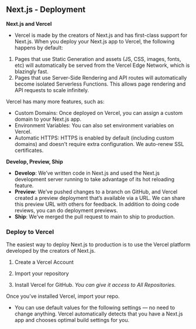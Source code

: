 ## Next.js - Deployment


**Next.js and Vercel**

- Vercel is made by the creators of Next.js and has first-class support for Next.js. When you deploy your Next.js app to Vercel, the following happens by default:

1. Pages that use Static Generation and assets (JS, CSS, images, fonts, etc) will automatically be served from the Vercel Edge Network, which is blazingly fast.
2. Pages that use Server-Side Rendering and API routes will automatically become isolated Serverless Functions. This allows page rendering and API requests to scale infinitely.


Vercel has many more features, such as:

- Custom Domains: Once deployed on Vercel, you can assign a custom domain to your Next.js app.
- Environment Variables: You can also set environment variables on Vercel. 
- Automatic HTTPS: HTTPS is enabled by default (including custom domains) and doesn't require extra configuration. We auto-renew SSL certificates.

**Develop, Preview, Ship**

- **Develop**: We’ve written code in Next.js and used the Next.js development server running to take advantage of its hot reloading feature.
- **Preview**: We’ve pushed changes to a branch on GitHub, and Vercel created a preview deployment that’s available via a URL. We can share this preview URL with others for feedback. In addition to doing code reviews, you can do deployment previews.
- **Ship**: We’ve merged the pull request to main to ship to production.


### **Deploy to Vercel**
The easiest way to deploy Next.js to production is to use the Vercel platform developed by the creators of Next.js.

1. Create a Vercel Account

2. Import your repository

3. Install Vercel for GitHub. 
*You can give it access to All Repositories.*

Once you’ve installed Vercel, import your repo.
- You can use default values for the following settings — no need to change anything. Vercel automatically detects that you have a Next.js app and chooses optimal build settings for you.
